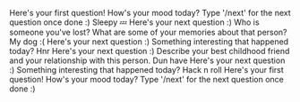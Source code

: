 Here's your first question!
How's your mood today? 
Type '/next' for the next question once done :)
Sleepy 💤
Here's your next question :)
Who is someone you've lost? What are some of your memories about that person?
My dog :(
Here's your next question :)
Something interesting that happened today?
Hnr
Here's your next question :)
Describe your best childhood friend and your relationship with this person.
Dun have
Here's your next question :)
Something interesting that happened today?
Hack n roll
Here's your first question!
How's your mood today? 
Type '/next' for the next question once done :)